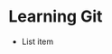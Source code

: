 # Learning Git

 - List item 

<!--stackedit_data:
eyJoaXN0b3J5IjpbMjY0MDE2ODUxLDkxMDA1MjIyOCwxNDEyMj
c5Nzc5LDE1NzQ0NjA2MTUsLTIwNzYzNTEzMjUsMjEzMzYzNDky
OSwtMTg5MDA1MzY5M119
-->